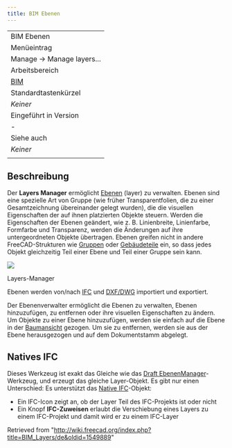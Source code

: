 ```yaml
---
title: BIM Ebenen
---
```

|  |
| --- |
| BIM Ebenen |
| Menüeintrag |
| Manage → Manage layers... |
| Arbeitsbereich |
| [BIM](/BIM_Workbench/de "BIM Workbench/de") |
| Standardtastenkürzel |
| *Keiner* |
| Eingeführt in Version |
| - |
| Siehe auch |
| *Keiner* |
|  |

## Beschreibung

Der **Layers Manager** ermöglicht [Ebenen](/Draft_Layer/de "Draft Layer/de") (layer) zu verwalten. Ebenen sind eine spezielle Art von Gruppe (wie früher Transparentfolien, die zu einer Gesamtzeichnung übereinander gelegt wurden), die die visuellen Eigenschaften der auf ihnen platzierten Objekte steuern. Werden die Eigenschaften der Ebenen geändert, wie z. B. Linienbreite, Linienfarbe, Formfarbe und Transparenz, werden die Änderungen auf ihre untergeordneten Objekte übertragen. Ebenen greifen nicht in andere FreeCAD-Strukturen wie [Gruppen](/Std_Group/de "Std Group/de") oder [Gebäudeteile](/Arch_BuildingPart/de "Arch BuildingPart/de") ein, so dass jedes Objekt gleichzeitig Teil einer Ebene und Teil einer Gruppe sein kann.

![](/images/BIM_layers_screenshot.png)

Layers-Manager

Ebenen werden von/nach [IFC](/Arch_IFC/de "Arch IFC/de") und [DXF/DWG](/Draft_DXF/de "Draft DXF/de") importiert und exportiert.

Der Ebenenverwalter ermöglicht die Ebenen zu verwalten, Ebenen hinzuzufügen, zu entfernen oder ihre visuellen Eigenschaften zu ändern. Um Objekte zu einer Ebene hinzuzufügen, werden sie einfach auf die Ebene in der [Baumansicht](/Tree_view "Tree view") gezogen. Um sie zu entfernen, werden sie aus der Ebene herausgezogen und auf dem Dokumentstamm abgelegt.

## Natives IFC

Dieses Werkzeug ist exakt das Gleiche wie das [Draft EbenenManager](/Draft_LayerManager/de "Draft LayerManager/de")-Werkzeug, und erzeugt das gleiche Layer-Objekt. Es gibt nur einen Unterschied: Es unterstützt das [Native IFC](/index.php?title=NativeIFC/de&action=edit&redlink=1 "NativeIFC/de (page does not exist)")-Objekt:

* Ein IFC-Icon zeigt an, ob der Layer Teil des IFC-Projekts ist oder nicht
* Ein Knopf **IFC-Zuweisen** erlaubt die Verschiebung eines Layers zu einem IFC-Projekt und damit wird er zu einem IFC-Layer

Retrieved from "<http://wiki.freecad.org/index.php?title=BIM_Layers/de&oldid=1549889>"